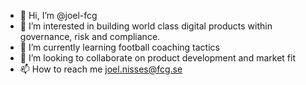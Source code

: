 - 👋 Hi, I’m @joel-fcg
- 👀 I’m interested in building world class digital products within governance, risk and compliance.  
- 🌱 I’m currently learning football coaching tactics
- 💞️ I’m looking to collaborate on product development and market fit
- 📫 How to reach me joel.nisses@fcg.se

<!---
joel-fcg/joel-fcg is a ✨ special ✨ repository because its `README.md` (this file) appears on your GitHub profile.
You can click the Preview link to take a look at your changes.
--->
